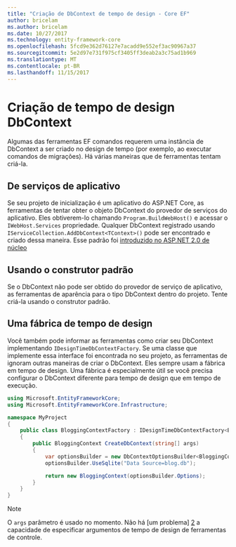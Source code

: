 ```yaml
---
title: "Criação de DbContext de tempo de design - Core EF"
author: bricelam
ms.author: bricelam
ms.date: 10/27/2017
ms.technology: entity-framework-core
ms.openlocfilehash: 5fcd9e362d76127e7acadd9e552ef3ac90967a37
ms.sourcegitcommit: 5e2d97e731f975cf3405ff3deab2a3c75ad1b969
ms.translationtype: MT
ms.contentlocale: pt-BR
ms.lasthandoff: 11/15/2017
---
```

<a name="design-time-dbcontext-creation"></a>Criação de tempo de design DbContext
==============================
Algumas das ferramentas EF comandos requerem uma instância de DbContext a ser criado no design de tempo (por exemplo, ao executar comandos de migrações). Há várias maneiras que de ferramentas tentam criá-la.

<a name="from-application-services"></a>De serviços de aplicativo
-------------------------
Se seu projeto de inicialização é um aplicativo do ASP.NET Core, as ferramentas de tentar obter o objeto DbContext do provedor de serviços do aplicativo. Eles obtiverem-lo chamando `Program.BuildWebHost()` e acessar o `IWebHost.Services` propriedade. Qualquer DbContext registrado usando `IServiceCollection.AddDbContext<TContext>()` pode ser encontrado e criado dessa maneira. Esse padrão foi [introduzido no ASP.NET 2.0 de núcleo][1]

<a name="using-the-default-constructor"></a>Usando o construtor padrão
-----------------------------
Se o DbContext não pode ser obtido do provedor de serviço de aplicativo, as ferramentas de aparência para o tipo DbContext dentro do projeto. Tente criá-la usando o construtor padrão.

<a name="from-a-design-time-factory"></a>Uma fábrica de tempo de design
--------------------------
Você também pode informar as ferramentas como criar seu DbContext implementando `IDesignTimeDbContextFactory`. Se uma classe que implemente essa interface foi encontrada no seu projeto, as ferramentas de ignoram outras maneiras de criar o DbContext.
Eles sempre usam a fábrica em tempo de design. Uma fábrica é especialmente útil se você precisa configurar o DbContext diferente para tempo de design que em tempo de execução.

``` csharp
using Microsoft.EntityFrameworkCore;
using Microsoft.EntityFrameworkCore.Infrastructure;

namespace MyProject
{
    public class BloggingContextFactory : IDesignTimeDbContextFactory<BloggingContext>
    {
        public BloggingContext CreateDbContext(string[] args)
        {
            var optionsBuilder = new DbContextOptionsBuilder<BloggingContext>();
            optionsBuilder.UseSqlite("Data Source=blog.db");

            return new BloggingContext(optionsBuilder.Options);
        }
    }
}
```

> [!NOTE]
> O `args` parâmetro é usado no momento. Não há [um problema] [ 2] a capacidade de especificar argumentos de tempo de design de ferramentas de controle.

  [1]: https://docs.microsoft.com/aspnet/core/migration/1x-to-2x/#update-main-method-in-programcs
  [2]: https://github.com/aspnet/EntityFrameworkCore/issues/8332
